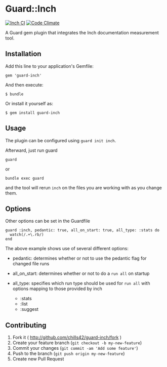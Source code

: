 # Guard::Inch

[![Inch CI](https://inch-ci.org/github/Chills42/guard-inch.svg?branch=master)](http://inch-ci.org/github/Chills42/guard-inch)
[![Code Climate](https://codeclimate.com/github/chills42/guard-inch/badges/gpa.svg)](https://codeclimate.com/github/chills42/guard-inch)

A Guard gem plugin that integrates the Inch documentation measurement tool. 

## Installation

Add this line to your application's Gemfile:

    gem 'guard-inch'

And then execute:

    $ bundle

Or install it yourself as:

    $ gem install guard-inch

## Usage

The plugin can be configured using `guard init inch`.

Afterward, just run guard

    guard

or

    bundle exec guard

and the tool will rerun `inch` on the files you are working with as you change them.

## Options

Other options can be set in the Guardfile

    guard :inch, pedantic: true, all_on_start: true, all_type: :stats do
      watch(/.+\.rb/)
    end

The above example shows use of several different options:

 - pedantic: determines whether or not to use the pedantic flag for changed file runs
 - all_on_start: determines whether or not to do a `run all` on startup
 - all_type: specifies which run type should be used for `run all` with options mapping to those provided by inch

   - :stats
   - :list
   - :suggest

## Contributing

1. Fork it ( http://github.com/chills42/guard-inch/fork )
2. Create your feature branch (`git checkout -b my-new-feature`)
3. Commit your changes (`git commit -am 'Add some feature'`)
4. Push to the branch (`git push origin my-new-feature`)
5. Create new Pull Request
